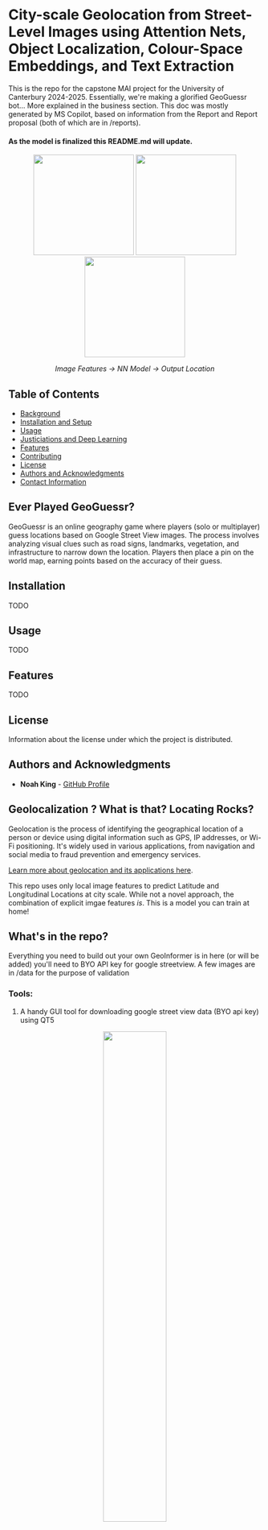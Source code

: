# City-scale Geolocation from Street-Level Images using Attention Nets, Object Localization, Colour-Space Embeddings, and Text Extraction

This is the repo for the capstone MAI project for the University of Canterbury 2024-2025. Essentially, we're making a glorified GeoGuessr bot... More explained in the business section. This doc was mostly generated by MS Copilot, based on information from the Report and Report proposal (both of which are in /reports).

#### As the model is finalized this README.md will update.

<p align="center"> 
  <img src="./docs/gitembeds/header1.png" width="200" height="200" /> 
  <img src="./docs/gitembeds/thinking.gif" width="200" height="200" /> 
  <img src="./docs/gitembeds/springfield_w_point.jpg" width="200" height="200" /> 
</p> 
<p align="center"><em>Image Features -> NN Model -> Output Location</em></p>

## Table of Contents
- [Background](#installation)
- [Installation and Setup](#installation)
- [Usage](#usage)
- [Justiciations and Deep Learning](#DeepLearning)
- [Features](#features)
- [Contributing](#contributing)
- [License](#license)
- [Authors and Acknowledgments](#authors-and-acknowledgments)
- [Contact Information](#contact-information)

## Ever Played GeoGuessr?

GeoGuessr is an online geography game where players (solo or multiplayer) guess locations based on Google Street View images. The process involves analyzing visual clues such as road signs, landmarks, vegetation, and infrastructure to narrow down the location. Players then place a pin on the world map, earning points based on the accuracy of their guess.







## Installation

TODO

## Usage

TODO

## Features

TODO



## License

Information about the license under which the project is distributed.

## Authors and Acknowledgments

- **Noah King** - [GitHub Profile](https://github.com/2of)




## Geolocalization ? What is that? Locating Rocks?


Geolocation is the process of identifying the geographical location of a person or device using digital information such as GPS, IP addresses, or Wi-Fi positioning. It's widely used in various applications, from navigation and social media to fraud prevention and emergency services. 

[Learn more about geolocation and its applications here](https://www.esri.com/en-us/what-is-geolocation).


This repo uses only local image features to predict Latitude and Longitudinal Locations at city scale. While not a novel approach, the combination of explicit imgae features *is*. This is a model you can train at home! 


## What's in the repo?
Everything you need to build out your own GeoInformer is in here (or will be added) you'll need to BYO API key for google streetview. A few images are in /data for the purpose of validation


### Tools:
 1. A handy GUI tool for downloading google street view data (BYO api key) using QT5
<p align="center">
  <img src="./docs/gitembeds/tool_dler_gui.png" width="50%" />
</p>

 2. A handy tool to generate evenly distributed geolocation data for streetview images (as even as we can be given the obvious topologicial challenges
 (not shown as it's commandline, but here's the gist)
<p align="center">
  <img src="./docs/gitembeds/extraction_of_points.png" width="50%" />
</p>




# Background and Some Motivation
## Introduction

Most image formats contain geolocation information in their metadata or headers. When this information is absent, we propose that geolocation can be determined with useful accuracy from latent features derived directly from the image data itself. These features, referred to as Geo Informative Features, inform a deep learning model to determine latitude and longitude coordinates. Our data is sourced primarily from the Google Street View API.

The popular online video game GeoGuessr gamifies this process for humans. Players are presented with a randomized Google Street View location and score based on the topological distance between their selected location on a map and the actual capture location. This approach translates well to a machine learning model.

Some Geo Informative features are highly meaningful as they significantly reduce the candidate pool or are uniquely identifying (e.g., a sign reading "Carter’s Road Grocer, Carterton’s Top Grocer!" or a recognizable landmark like the Eiffel Tower). The most telling features are often derived from text, such as phone numbers and web domains.

![Simpsons Meme Placeholder](/docs/gitembeds/moespetshop.webp)


## Approach

We leverage several advanced techniques:

- **Object Detection**: Utilizing YOLO for efficient real-time object detection.
- **Text Extraction**: Using docTR for robust text extraction.
- **Color Extraction**: Implementing custom algorithms for HSV color histogram analysis.

These extracted features form a combined embedding. The embedding is then passed through a multihead attention layer, enhancing the model’s ability to learn complex patterns by selectively focusing on the most relevant parts of the combined embeddings. The architecture combines sparse features to form a dense embedding matrix.


Essentially, we want to concatenate **sparse** embeddings into a **dense** embedding, hereby creating something we call a **GeoLocalization Pattern**



![Simpsons Meme Placeholder](/docs/gitembeds/clowncar.gif)

Density is good, for this model

## Obtaining Data
Use the Graphical Tool to load a .csv of the candidate points which you wish to download.
Use point generator and point refiner (in ./tools) to generate said points
Define your root LAT/LONG in /config
Define your /(d/) in /config

## Recency

Where multiple Google StreetView Images are available at differing times for the same location, all images become part of the dataset.

## Preprocessing and Data

This GeoLocator is scoped to Chicago for computability, defining a 10km radius around the center point of Chicago. You can change this in ./CONFIG.py



The number of training points for a given radius is calculated as follows with integer rounding:

$$NumQueries = \frac{\pi \times R^2}{d^2}$$

Where \(d\) is the distance (meters) between each query point. The scaling of total candidate points about a radius is exponential. We define \(d = 10\), noting that StreetView images occupy some proportion of this location. The density of StreetView imagery is inconsistent across locales.

A critical notion in the test data is that local features used as geolocators should be present in multiple images. Defining \(d\) this way is critical to achieving good generalization of the model.

| Radius (km) | Number of Points (N) |
|-------------|-----------------------|
| 1           | 31,416                |
| 5           | 785,398               |
| 10          | 3,141,593             |
| 11          | 3,801,327             |
| 12          | 4,523,893             |


Select \(d\)  carefully! 


### Pipeline

The overall structure of our implementation is depicted below. The final model architecture is still being determined. The model has three branches:

- **Color Evaluation**:
  - Generates a histogram for the HSV color space.
  - Produces a corresponding color embedding.

- **OCR Text Extraction**:
  - Utilizes an OCR model to extract text (docTR).
  - Creates a text embedding from the extracted textual information.

- **Object Detection**:
  - Employs an object detection model trained on a manually selected pool of plausible objects.
  - Generates object embeddings for the detected items.

An attention layer then processes the combined embeddings:
- Dynamically weighs the importance of each feature.
- Enhances the overall geoinformative power of the model.

*Figure 7: Overall structure of the implementation pipeline.*

### Architecture and Activation Functions

Our model processes 640 × 640 input images using YOLOv11 for object detection and docTR for text recognition.

The input tensor size is (B, 640, 640, 3).

YOLOv11 outputs a tensor (B, N, 4 + 1 + C), where N is the number of detections per image, 4 represents the bounding box coordinates [x1, x2, y1, y2], 1 is the objectness score (Confidence), and C is the number of class probabilities.

docTR outputs a tensor (B, T, d), where T is the number of text instances detected, and d is the dimension of the text features.

The YOLOv11 embeddings are reshaped to (B, N, Ey) and the docTR embeddings to (B, T, Ed).

The combined tensor size before the attention model is (B, N + T, E), where E is the unified embedding dimension.

Given that the model exceeds 7 layers, we use activation functions like ReLU or Leaky ReLU to mitigate gradient loss, ensuring effective learning.

### Color Histogram Embedding

The overall color space of an image is a telling geolocator that permeates across input variables. The roofline in Figure 9, for example, is a telling geolocator, yet the sky is consistent but is not a useful feature for our model.

This branch of the model is essentially preprocessing only; we create color histograms representing the distributions of the local colors.

We convert the image to the HSV color space to better capture color variations and compute a histogram for each channel (Hue, Saturation, and Value). These histograms are then flattened and normalized to create the color vector.

The extracted histogram is used as an input feature in a separate branch of the neural network. This branch processes the histogram through several dense layers to identify significant color patterns. The output from this branch is concatenated with the object embeddings and the text embeddings before the attention layer(s).

*Figure 8: Example of HSV extraction from Figure 9 and a sample embedding (truncated).*

### Text Extraction and Processing

Text is a significant geolocator. We employ an off-the-shelf solution: the docTR OCR model. No hyperparameter tuning or model refinement is applied to this branch of the model. Images are normalized before feeding into the model.

Each training set member undergoes processing via the docTR model, which yields an object containing the localized text. While docTR may not capture every piece of text flawlessly, any errors introduced are minor and do not significantly impact the performance of the greater model.






